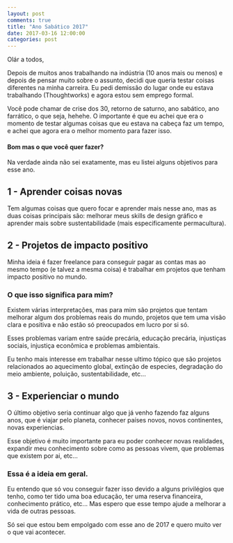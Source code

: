 ```yaml
---
layout: post
comments: true
title: "Ano Sabático 2017"
date: 2017-03-16 12:00:00
categories: post
---
```


Olár a todos,

Depois de muitos anos trabalhando na indústria (10 anos mais ou menos) e depois de pensar muito sobre o assunto, decidi que queria testar coisas diferentes na minha carreira. Eu pedi demissão do lugar onde eu estava trabalhando (Thoughtworks) e agora estou sem emprego formal.

Você pode chamar de crise dos 30, retorno de saturno, ano sabático, ano farrático, o que seja, hehehe. O importante é que eu achei que era o momento de testar algumas coisas que eu estava na cabeça faz um tempo, e achei que agora era o melhor momento para fazer isso.

#### Bom mas o que você quer fazer?

Na verdade ainda não sei exatamente, mas eu listei alguns objetivos para esse ano.

## 1 - Aprender coisas novas

Tem algumas coisas que quero focar e aprender mais nesse ano, mas as duas coisas principais são: melhorar meus skills de design gráfico e aprender mais sobre sustentabilidade (mais especificamente permacultura).

## 2 - Projetos de impacto positivo

Minha ideia é fazer freelance para conseguir pagar as contas mas ao mesmo tempo (e talvez a mesma coisa) é trabalhar em projetos que tenham impacto positivo no mundo.

### O que isso significa para mim?

Existem várias interpretações, mas para mim são projetos que tentam melhorar algum dos problemas reais do mundo, projetos que tem uma visão clara e positiva e não estão só preocupados em lucro por si só.

Esses problemas variam entre saúde precária, educação precária, injustiças sociais, injustiça econômica e problemas ambientais.

Eu tenho mais interesse em trabalhar nesse ultimo tópico que são projetos relacionados ao aquecimento global, extinção de especies, degradação do meio ambiente, poluição, sustentabilidade, etc...

## 3 - Experienciar o mundo

O último objetivo seria continuar algo que já venho fazendo faz alguns anos, que é viajar pelo planeta, conhecer países novos, novos continentes, novas experiencias.

Esse objetivo é muito importante para eu poder conhecer novas realidades, expandir meu conhecimento sobre como as pessoas vivem, que problemas que existem por ai, etc...

### Essa é a ideia em geral.

Eu entendo que só vou conseguir fazer isso devido a alguns privilégios que tenho, como ter tido uma boa educação, ter uma reserva financeira, conhecimento prático, etc... Mas espero que esse tempo ajude a melhorar a vida de outras pessoas.

Só sei que estou bem empolgado com esse ano de 2017 e quero muito ver o que vai acontecer.
